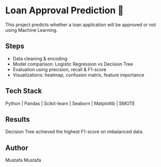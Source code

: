 # Loan Approval Prediction 🏦

This project predicts whether a loan application will be approved or not using Machine Learning.

## Steps
- Data cleaning & encoding
- Model comparison: Logistic Regression vs Decision Tree
- Evaluation using precision, recall & F1-score
- Visualizations: heatmap, confusion matrix, feature importance

## Tech Stack
Python | Pandas | Scikit-learn | Seaborn | Matplotlib | SMOTE

## Results
Decision Tree achieved the highest F1-score on imbalanced data.

## Author
Mustafa Mustafa
